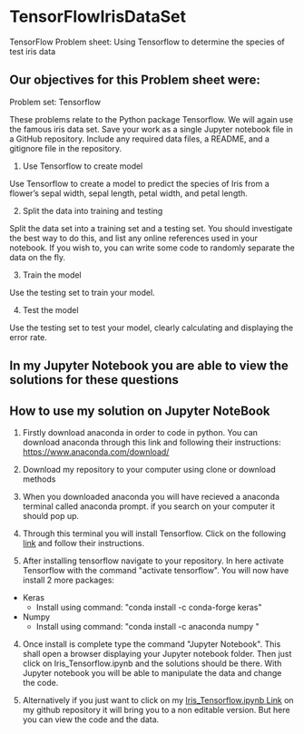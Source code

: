 # TensorFlowIrisDataSet
TensorFlow Problem sheet: Using Tensorflow to determine the species of test iris data

## Our objectives for this Problem sheet were:

Problem set: Tensorflow

These problems relate to the Python package Tensorflow. We will again use the famous iris data set. Save your work as a single Jupyter notebook file in a GitHub repository. Include any required data files, a README, and a gitignore file in the repository.

1. Use Tensorflow to create model

Use Tensorflow to create a model to predict the species of Iris from a flower’s sepal width, sepal length, petal width, and petal length.

2. Split the data into training and testing

Split the data set into a training set and a testing set. You should investigate the best way to do this, and list any online references used in your notebook. If you wish to, you can write some code to randomly separate the data on the fly.

3. Train the model

Use the testing set to train your model.

4. Test the model

Use the testing set to test your model, clearly calculating and displaying the error rate.

## In my Jupyter Notebook you are able to view the solutions for these questions

## How to use my solution on Jupyter NoteBook 

1. Firstly download anaconda in order to code in python. You can download anaconda through this link and following their instructions: https://www.anaconda.com/download/

2. Download my repository to your computer using clone or download methods

3. When you downloaded anaconda you will have recieved a anaconda terminal called anaconda prompt. if you search on your computer it should pop up.

4. Through this terminal you will install Tensorflow. Click on the following [link](https://www.tensorflow.org/install/) and follow their instructions. 

5. After installing tensorflow navigate to your repository. In here activate Tensorflow with the command "activate tensorflow". 
You will now have install 2 more packages:
* Keras
  * Install using command: "conda install -c conda-forge keras"
* Numpy
  * Install using command: "conda install -c anaconda numpy "

4. Once install is complete type the command "Jupyter Notebook". This shall open a browser displaying your Jupyter notebook folder. Then just click on Iris_Tensorflow.ipynb and the solutions should be there. With Jupyter notebook you will be able to manipulate the data and change the code.

5. Alternatively if you just want to click on my [Iris_Tensorflow.ipynb Link](https://github.com/gerardnaughton7/TensorFlowIrisDataSet/blob/master/Iris_Tensorflow.ipynb) on my github repository it will bring you to a non editable version. But here you can view the code and the data.
